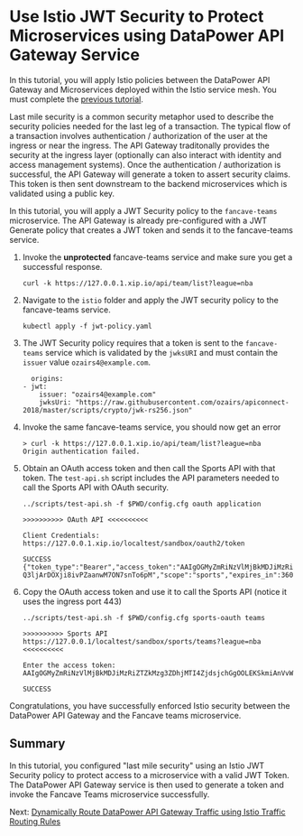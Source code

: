 # Use Istio JWT Security to Protect Microservices using DataPower API Gateway Service

In this tutorial, you will apply Istio policies between the DataPower API Gateway and Microservices deployed within the Istio service mesh. You must complete the [previous tutorial](../istio/README.md).

Last mile security is a common security metaphor used to describe the security policies needed for the last leg of a transaction. The typical flow of a transaction involves authentication / authorization of the user at the ingress or near the ingress. The API Gateway traditonally provides the security at the ingress layer (optionally can also interact with identity and access management systems). Once the authentication / authorization is successful, the API Gateway will generate a token to assert security claims. This token is then sent downstream to the backend microservices which is validated using a public key.

In this tutorial, you will apply a JWT Security policy to the `fancave-teams` microservice. The API Gateway is already pre-configured with a JWT Generate policy that creates a JWT token and sends it to the fancave-teams service.

1. Invoke the **unprotected** fancave-teams service and make sure you get a successful response.
    ```
    curl -k https://127.0.0.1.xip.io/api/team/list?league=nba
    ```
2. Navigate to the `istio` folder and apply the JWT security policy to the fancave-teams service.
    ```
    kubectl apply -f jwt-policy.yaml 
    ```
3. The JWT Security policy requires that a token is sent to the `fancave-teams` service which is validated by the `jwksURI` and must contain the `issuer` value `ozairs4@example.com`.
    ```
      origins:
    - jwt:
        issuer: "ozairs4@example.com"
        jwksUri: "https://raw.githubusercontent.com/ozairs/apiconnect-2018/master/scripts/crypto/jwk-rs256.json"
    ```
4. Invoke the same fancave-teams service, you should now get an error
    ```
    > curl -k https://127.0.0.1.xip.io/api/team/list?league=nba
    Origin authentication failed.
    ```
5. Obtain an OAuth access token and then call the Sports API with that token. The `test-api.sh` script includes the API parameters needed to call the Sports API with OAuth security.
    ```
    ../scripts/test-api.sh -f $PWD/config.cfg oauth application
    
    >>>>>>>>>> OAuth API <<<<<<<<<< 

    Client Credentials: https://127.0.0.1.xip.io/localtest/sandbox/oauth2/token

    SUCCESS
    {"token_type":"Bearer","access_token":"AAIgOGMyZmRiNzVlMjBkMDJiMzRiZTZkMzg3ZDhjMTI4ZjeZ3wcPRXKWGp4Hp_Jhm0jqcBnvUjv_4SGzY2pmPsTOpceIH_lTVPHaPY8bOLMagHK90k7ERupTbzPZcw3ImO5JRyEjJ5lphI-Q3ljArDOXji8ivPZaanwM7ON7snTo6pM","scope":"sports","expires_in":3600,"consented_on":1582235565}
    ```

6. Copy the OAuth access token and use it to call the Sports API (notice it uses the ingress port 443)
    ```
    ../scripts/test-api.sh -f $PWD/config.cfg sports-oauth teams

    >>>>>>>>>> Sports API https://127.0.0.1/localtest/sandbox/sports/teams?league=nba <<<<<<<<<< 

    Enter the access token: AAIgOGMyZmRiNzVlMjBkMDJiMzRiZTZkMzg3ZDhjMTI4ZjdsjchGgOOLEKSkmiAnVvWyqg4kITPPzk55xMp4POlXxn_3JWxFnieayjO4Sw0Phch8Pe7Q2vjZtD1x9me9G9FAETOepZ67mX_9AfG2UPDiCUe65LbIj27WGTNL6C6B_go

    SUCCESS
    ```
Congratulations, you have successfully enforced Istio security between the DataPower API Gateway and the Fancave teams microservice.

## Summary

In this tutorial, you configured "last mile security" using an Istio JWT Security policy to protect access to a microservice with a valid JWT Token. The DataPower API Gateway service is then used to generate a token and invoke the Fancave Teams microservice successfully. 

Next: [Dynamically Route DataPower API Gateway Traffic using Istio Traffic Routing Rules](../istio/README-routing.md)

